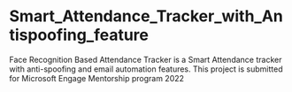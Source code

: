 # Smart_Attendance_Tracker_with_Antispoofing_feature
Face Recognition Based Attendance Tracker is a Smart Attendance tracker with anti-spoofing and email automation features. This project is submitted for Microsoft Engage Mentorship program 2022
